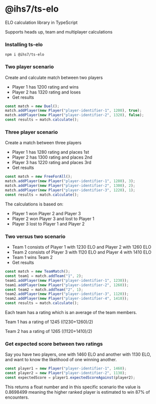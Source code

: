 @ihs7/ts-elo
=======

ELO calculation library in TypeScript

Supports heads up, team and multiplayer calculations

### Installing ts-elo

	npm i @ihs7/ts-elo

### Two player scenario
Create and calculate match between two players
* Player 1 has 1200 rating and wins
* Player 2 has 1320 rating and loses
* Get results

```typescript
const match = new Duel();
match.addPlayer(new Player("player-identifier-1", 1200), true);
match.addPlayer(new Player("player-identifier-2", 1320), false);
const results = match.calculate();
```
### Three player scenario
Create a match between three players
* Player 1 has 1280 rating and places 1st
* Player 2 has 1300 rating and places 2nd
* Player 3 has 1220 rating and places 3rd
* Get results

```typescript
const match = new FreeForAll();
match.addPlayer(new Player("player-identifier-1", 1280), 3);
match.addPlayer(new Player("player-identifier-2", 1300), 2);
match.addPlayer(new Player("player-identifier-3", 1220), 1);
const results = match.calculate();
```
The calculations is based on:
- Player 1 won Player 2 and Player 3
- Player 2 won Player 3 and lost to Player 1
- Player 3 lost to Player 1 and Player 2

### Two versus two scenario
* Team 1 consists of Player 1 with 1230 ELO and Player 2 with 1260 ELO
* Team 2 consists of Player 3 with 1120 ELO and Player 4 with 1410 ELO
* Team 1 wins Team 2
* Get results

```typescript
const match = new TeamMatch();
const team1 = match.addTeam("1", 2);
team1.addPlayer(new Player("player-identifier-1", 1230));
team1.addPlayer(new Player("player-identifier-2", 1260));
const team2 = match.addTeam("2", 1);
team2.addPlayer(new Player("player-identifier-3", 1120));
team2.addPlayer(new Player("player-identifier-4", 1410));
const results = match.calculate();
```

Each team has a rating which is an average of the team members. 

Team 1 has a rating of 1245 ((1230+1260)/2)

Team 2 has a rating of 1265 ((1120+1410)/2)

### Get expected score between two ratings

Say you have two players, one with 1460 ELO and another with 1130 ELO, and want to know the likelihood of one winning another.

```typescript
const player1 = new Player("player-identifier-1", 1460);
const player2 = new Player("player-identifier-2", 1130);
const expectedScore = player1.expectedScoreAgainst(player2);
```

This returns a float number and in this specific scenario the value is 0.8698499 meaning the higher ranked player is estimated to win 87% of encounters.